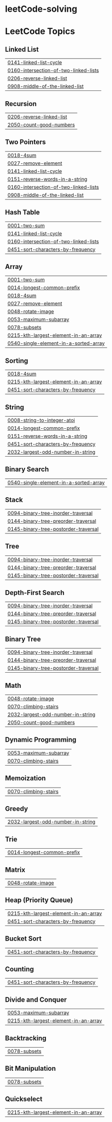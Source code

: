 # leetCode-solving
<!---LeetCode Topics Start-->
# LeetCode Topics
## Linked List
|  |
| ------- |
| [0141-linked-list-cycle](https://github.com/mrinmoy96/leetCode-solving/tree/master/0141-linked-list-cycle) |
| [0160-intersection-of-two-linked-lists](https://github.com/mrinmoy96/leetCode-solving/tree/master/0160-intersection-of-two-linked-lists) |
| [0206-reverse-linked-list](https://github.com/mrinmoy96/leetCode-solving/tree/master/0206-reverse-linked-list) |
| [0908-middle-of-the-linked-list](https://github.com/mrinmoy96/leetCode-solving/tree/master/0908-middle-of-the-linked-list) |
## Recursion
|  |
| ------- |
| [0206-reverse-linked-list](https://github.com/mrinmoy96/leetCode-solving/tree/master/0206-reverse-linked-list) |
| [2050-count-good-numbers](https://github.com/mrinmoy96/leetCode-solving/tree/master/2050-count-good-numbers) |
## Two Pointers
|  |
| ------- |
| [0018-4sum](https://github.com/mrinmoy96/leetCode-solving/tree/master/0018-4sum) |
| [0027-remove-element](https://github.com/mrinmoy96/leetCode-solving/tree/master/0027-remove-element) |
| [0141-linked-list-cycle](https://github.com/mrinmoy96/leetCode-solving/tree/master/0141-linked-list-cycle) |
| [0151-reverse-words-in-a-string](https://github.com/mrinmoy96/leetCode-solving/tree/master/0151-reverse-words-in-a-string) |
| [0160-intersection-of-two-linked-lists](https://github.com/mrinmoy96/leetCode-solving/tree/master/0160-intersection-of-two-linked-lists) |
| [0908-middle-of-the-linked-list](https://github.com/mrinmoy96/leetCode-solving/tree/master/0908-middle-of-the-linked-list) |
## Hash Table
|  |
| ------- |
| [0001-two-sum](https://github.com/mrinmoy96/leetCode-solving/tree/master/0001-two-sum) |
| [0141-linked-list-cycle](https://github.com/mrinmoy96/leetCode-solving/tree/master/0141-linked-list-cycle) |
| [0160-intersection-of-two-linked-lists](https://github.com/mrinmoy96/leetCode-solving/tree/master/0160-intersection-of-two-linked-lists) |
| [0451-sort-characters-by-frequency](https://github.com/mrinmoy96/leetCode-solving/tree/master/0451-sort-characters-by-frequency) |
## Array
|  |
| ------- |
| [0001-two-sum](https://github.com/mrinmoy96/leetCode-solving/tree/master/0001-two-sum) |
| [0014-longest-common-prefix](https://github.com/mrinmoy96/leetCode-solving/tree/master/0014-longest-common-prefix) |
| [0018-4sum](https://github.com/mrinmoy96/leetCode-solving/tree/master/0018-4sum) |
| [0027-remove-element](https://github.com/mrinmoy96/leetCode-solving/tree/master/0027-remove-element) |
| [0048-rotate-image](https://github.com/mrinmoy96/leetCode-solving/tree/master/0048-rotate-image) |
| [0053-maximum-subarray](https://github.com/mrinmoy96/leetCode-solving/tree/master/0053-maximum-subarray) |
| [0078-subsets](https://github.com/mrinmoy96/leetCode-solving/tree/master/0078-subsets) |
| [0215-kth-largest-element-in-an-array](https://github.com/mrinmoy96/leetCode-solving/tree/master/0215-kth-largest-element-in-an-array) |
| [0540-single-element-in-a-sorted-array](https://github.com/mrinmoy96/leetCode-solving/tree/master/0540-single-element-in-a-sorted-array) |
## Sorting
|  |
| ------- |
| [0018-4sum](https://github.com/mrinmoy96/leetCode-solving/tree/master/0018-4sum) |
| [0215-kth-largest-element-in-an-array](https://github.com/mrinmoy96/leetCode-solving/tree/master/0215-kth-largest-element-in-an-array) |
| [0451-sort-characters-by-frequency](https://github.com/mrinmoy96/leetCode-solving/tree/master/0451-sort-characters-by-frequency) |
## String
|  |
| ------- |
| [0008-string-to-integer-atoi](https://github.com/mrinmoy96/leetCode-solving/tree/master/0008-string-to-integer-atoi) |
| [0014-longest-common-prefix](https://github.com/mrinmoy96/leetCode-solving/tree/master/0014-longest-common-prefix) |
| [0151-reverse-words-in-a-string](https://github.com/mrinmoy96/leetCode-solving/tree/master/0151-reverse-words-in-a-string) |
| [0451-sort-characters-by-frequency](https://github.com/mrinmoy96/leetCode-solving/tree/master/0451-sort-characters-by-frequency) |
| [2032-largest-odd-number-in-string](https://github.com/mrinmoy96/leetCode-solving/tree/master/2032-largest-odd-number-in-string) |
## Binary Search
|  |
| ------- |
| [0540-single-element-in-a-sorted-array](https://github.com/mrinmoy96/leetCode-solving/tree/master/0540-single-element-in-a-sorted-array) |
## Stack
|  |
| ------- |
| [0094-binary-tree-inorder-traversal](https://github.com/mrinmoy96/leetCode-solving/tree/master/0094-binary-tree-inorder-traversal) |
| [0144-binary-tree-preorder-traversal](https://github.com/mrinmoy96/leetCode-solving/tree/master/0144-binary-tree-preorder-traversal) |
| [0145-binary-tree-postorder-traversal](https://github.com/mrinmoy96/leetCode-solving/tree/master/0145-binary-tree-postorder-traversal) |
## Tree
|  |
| ------- |
| [0094-binary-tree-inorder-traversal](https://github.com/mrinmoy96/leetCode-solving/tree/master/0094-binary-tree-inorder-traversal) |
| [0144-binary-tree-preorder-traversal](https://github.com/mrinmoy96/leetCode-solving/tree/master/0144-binary-tree-preorder-traversal) |
| [0145-binary-tree-postorder-traversal](https://github.com/mrinmoy96/leetCode-solving/tree/master/0145-binary-tree-postorder-traversal) |
## Depth-First Search
|  |
| ------- |
| [0094-binary-tree-inorder-traversal](https://github.com/mrinmoy96/leetCode-solving/tree/master/0094-binary-tree-inorder-traversal) |
| [0144-binary-tree-preorder-traversal](https://github.com/mrinmoy96/leetCode-solving/tree/master/0144-binary-tree-preorder-traversal) |
| [0145-binary-tree-postorder-traversal](https://github.com/mrinmoy96/leetCode-solving/tree/master/0145-binary-tree-postorder-traversal) |
## Binary Tree
|  |
| ------- |
| [0094-binary-tree-inorder-traversal](https://github.com/mrinmoy96/leetCode-solving/tree/master/0094-binary-tree-inorder-traversal) |
| [0144-binary-tree-preorder-traversal](https://github.com/mrinmoy96/leetCode-solving/tree/master/0144-binary-tree-preorder-traversal) |
| [0145-binary-tree-postorder-traversal](https://github.com/mrinmoy96/leetCode-solving/tree/master/0145-binary-tree-postorder-traversal) |
## Math
|  |
| ------- |
| [0048-rotate-image](https://github.com/mrinmoy96/leetCode-solving/tree/master/0048-rotate-image) |
| [0070-climbing-stairs](https://github.com/mrinmoy96/leetCode-solving/tree/master/0070-climbing-stairs) |
| [2032-largest-odd-number-in-string](https://github.com/mrinmoy96/leetCode-solving/tree/master/2032-largest-odd-number-in-string) |
| [2050-count-good-numbers](https://github.com/mrinmoy96/leetCode-solving/tree/master/2050-count-good-numbers) |
## Dynamic Programming
|  |
| ------- |
| [0053-maximum-subarray](https://github.com/mrinmoy96/leetCode-solving/tree/master/0053-maximum-subarray) |
| [0070-climbing-stairs](https://github.com/mrinmoy96/leetCode-solving/tree/master/0070-climbing-stairs) |
## Memoization
|  |
| ------- |
| [0070-climbing-stairs](https://github.com/mrinmoy96/leetCode-solving/tree/master/0070-climbing-stairs) |
## Greedy
|  |
| ------- |
| [2032-largest-odd-number-in-string](https://github.com/mrinmoy96/leetCode-solving/tree/master/2032-largest-odd-number-in-string) |
## Trie
|  |
| ------- |
| [0014-longest-common-prefix](https://github.com/mrinmoy96/leetCode-solving/tree/master/0014-longest-common-prefix) |
## Matrix
|  |
| ------- |
| [0048-rotate-image](https://github.com/mrinmoy96/leetCode-solving/tree/master/0048-rotate-image) |
## Heap (Priority Queue)
|  |
| ------- |
| [0215-kth-largest-element-in-an-array](https://github.com/mrinmoy96/leetCode-solving/tree/master/0215-kth-largest-element-in-an-array) |
| [0451-sort-characters-by-frequency](https://github.com/mrinmoy96/leetCode-solving/tree/master/0451-sort-characters-by-frequency) |
## Bucket Sort
|  |
| ------- |
| [0451-sort-characters-by-frequency](https://github.com/mrinmoy96/leetCode-solving/tree/master/0451-sort-characters-by-frequency) |
## Counting
|  |
| ------- |
| [0451-sort-characters-by-frequency](https://github.com/mrinmoy96/leetCode-solving/tree/master/0451-sort-characters-by-frequency) |
## Divide and Conquer
|  |
| ------- |
| [0053-maximum-subarray](https://github.com/mrinmoy96/leetCode-solving/tree/master/0053-maximum-subarray) |
| [0215-kth-largest-element-in-an-array](https://github.com/mrinmoy96/leetCode-solving/tree/master/0215-kth-largest-element-in-an-array) |
## Backtracking
|  |
| ------- |
| [0078-subsets](https://github.com/mrinmoy96/leetCode-solving/tree/master/0078-subsets) |
## Bit Manipulation
|  |
| ------- |
| [0078-subsets](https://github.com/mrinmoy96/leetCode-solving/tree/master/0078-subsets) |
## Quickselect
|  |
| ------- |
| [0215-kth-largest-element-in-an-array](https://github.com/mrinmoy96/leetCode-solving/tree/master/0215-kth-largest-element-in-an-array) |
<!---LeetCode Topics End-->